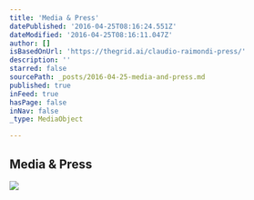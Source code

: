 ```yaml
---
title: 'Media & Press'
datePublished: '2016-04-25T08:16:24.551Z'
dateModified: '2016-04-25T08:16:11.047Z'
author: []
isBasedOnUrl: 'https://thegrid.ai/claudio-raimondi-press/'
description: ''
starred: false
sourcePath: _posts/2016-04-25-media-and-press.md
published: true
inFeed: true
hasPage: false
inNav: false
_type: MediaObject

---
```

<article style=""><h1>Media &amp; Press</h1><img src="https://s3-us-west-2.amazonaws.com/the-grid-img/p/881f00a8dd5bcd62cae12aea3ce519c12555be9c.jpg" /></article>